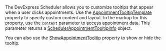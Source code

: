 The DevExpress Scheduler allows you to customize tooltips that appear when a user clicks appointments. Use the [AppointmentTooltipTemplate](https://docs.devexpress.com/Blazor/DevExpress.Blazor.DxScheduler.AppointmentTooltipTemplate) property to specify custom content and layout. In the markup for this property, use the `context` parameter to access appointment data. This parameter returns a [SchedulerAppointmentTooltipInfo](https://docs.devexpress.com/Blazor/DevExpress.Blazor.SchedulerAppointmentTooltipInfo) object. 

You can also use the [ShowAppointmentTooltip](https://docs.devexpress.com/Blazor/DevExpress.Blazor.DxScheduler.ShowAppointmentTooltip) property to show or hide the tooltip.